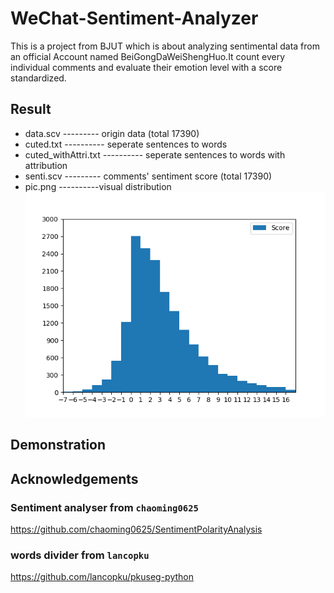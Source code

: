 # WeChat-Sentiment-Analyzer
This is a project from BJUT which is about analyzing sentimental data from an official Account named BeiGongDaWeiShengHuo.It count every individual comments and evaluate their emotion level with a score standardized.<br>
## Result
* data.scv --------- origin data (total 17390)
* cuted.txt  ---------- seperate  sentences to words
* cuted_withAttri.txt ---------- seperate sentences to words with attribution
* senti.scv --------- comments' sentiment score (total 17390)
* pic.png ----------visual distribution
![visual distribution](pic.png)
## Demonstration
## Acknowledgements
### Sentiment analyser from `chaoming0625`
https://github.com/chaoming0625/SentimentPolarityAnalysis
### words divider from `lancopku`
https://github.com/lancopku/pkuseg-python
